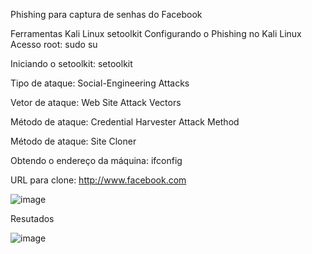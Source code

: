 Phishing para captura de senhas do Facebook

Ferramentas
Kali Linux
setoolkit
Configurando o Phishing no Kali Linux
Acesso root: sudo su

Iniciando o setoolkit: setoolkit

Tipo de ataque: Social-Engineering Attacks

Vetor de ataque: Web Site Attack Vectors

Método de ataque: Credential Harvester Attack Method 

Método de ataque: Site Cloner

Obtendo o endereço da máquina: ifconfig

URL para clone: http://www.facebook.com

![image](https://github.com/RODRIGOTIDEV/cibersecurity-desafio-phishing-DIO/assets/47644147/c5c915b8-c8a6-44a5-9006-927c0eb9d7d7)


Resutados

![image](https://github.com/RODRIGOTIDEV/cibersecurity-desafio-phishing-DIO/assets/47644147/63b59325-12b5-4306-b71b-a9d98347c72a)

